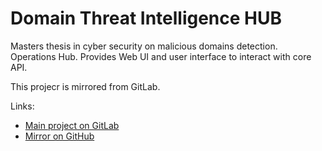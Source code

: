 # Domain Threat Intelligence HUB

Masters thesis in cyber security on malicious domains detection. Operations Hub.
Provides Web UI and user interface to interact with core API.

This projecr is mirrored from GitLab.

Links:

- [Main project on GitLab](https://gitlab.qvineox.ru/masters/domain-threat-intelligence-hub)
- [Mirror on GitHub](https://github.com/Qvineox/domain-threat-intelligence-hub-mirror)
